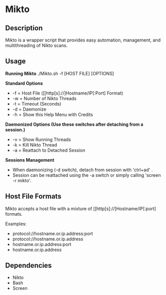 Mikto
=====

Description
-----------
Mikto is a wrapper script that provides easy automation, management, and multithreading of Nikto scans.

Usage
-----
**Running Mikto**
 ./Mikto.sh -f [HOST FILE] [OPTIONS]

**Standard Options**
* -f = Host File ([[http[s]://]Hostname/IP[:Port] Format)
* -w = Number of Nikto Threads
* -t = Timeout (Seconds)
* -d = Daemonize
* -h = Show this Help Menu with Credits

**Daemonized Options (Use these switches after detaching from a session.)**
* -v = Show Running Threads
* -k = Kill Nikto Thread
* -a = Reattach to Detached Session

**Sessions Management**
* When daemonizing (-d switch), detach from session with 'ctrl+ad' .
* Session can be reattached using the -a switch or simply calling 'screen -r mikto'.

Host File Formats
-----------------
Mikto accepts a host file with a mixture of [[http[s]://]Hostname/IP[:port] formats.

Examples:
* protocol://hostname.or.ip.address:port
* protocol://hostname.or.ip.address
* hostname.or.ip.address:port
* hostname.or.ip.address

Dependencies
------------
* Nikto
* Bash
* Screen
